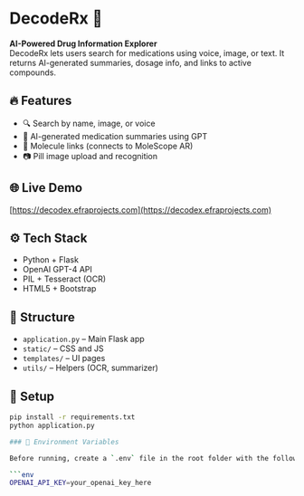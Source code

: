# DecodeRx 🧪

**AI-Powered Drug Information Explorer**  
DecodeRx lets users search for medications using voice, image, or text. It returns AI-generated summaries, dosage info, and links to active compounds.

## 🔥 Features
- 🔍 Search by name, image, or voice
- 💊 AI-generated medication summaries using GPT
- 🧬 Molecule links (connects to MoleScope AR)
- 📷 Pill image upload and recognition

## 🌐 Live Demo
[https://decodex.efraprojects.com](https://decodex.efraprojects.com)

## ⚙️ Tech Stack
- Python + Flask
- OpenAI GPT-4 API
- PIL + Tesseract (OCR)
- HTML5 + Bootstrap

## 📂 Structure
- `application.py` – Main Flask app
- `static/` – CSS and JS
- `templates/` – UI pages
- `utils/` – Helpers (OCR, summarizer)

## 🚀 Setup
```bash
pip install -r requirements.txt
python application.py

### 🔐 Environment Variables

Before running, create a `.env` file in the root folder with the following:

```env
OPENAI_API_KEY=your_openai_key_here

